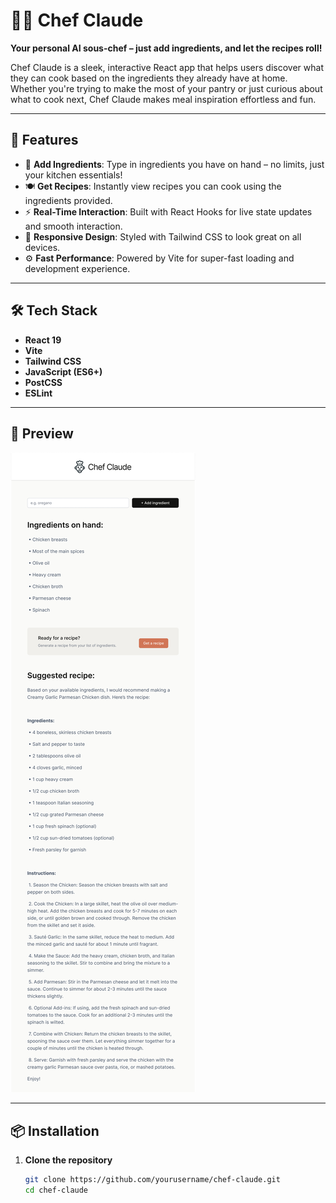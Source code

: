 # 👨‍🍳 Chef Claude

**Your personal AI sous-chef – just add ingredients, and let the recipes roll!**

Chef Claude is a sleek, interactive React app that helps users discover what they can cook based on the ingredients they already have at home. Whether you're trying to make the most of your pantry or just curious about what to cook next, Chef Claude makes meal inspiration effortless and fun.

---

## 🚀 Features

- 📝 **Add Ingredients**: Type in ingredients you have on hand – no limits, just your kitchen essentials!
- 🍽️ **Get Recipes**: Instantly view recipes you can cook using the ingredients provided.
- ⚡ **Real-Time Interaction**: Built with React Hooks for live state updates and smooth interaction.
- 🎨 **Responsive Design**: Styled with Tailwind CSS to look great on all devices.
- ⚙️ **Fast Performance**: Powered by Vite for super-fast loading and development experience.

---

## 🛠️ Tech Stack

- **React 19**
- **Vite**
- **Tailwind CSS**
- **JavaScript (ES6+)**
- **PostCSS**
- **ESLint**

---

## 📸 Preview

![App Demo](./src/assets/Chef%20Claude%20Screenshot.png)


---

## 📦 Installation

1. **Clone the repository**
   ```bash
   git clone https://github.com/yourusername/chef-claude.git
   cd chef-claude



